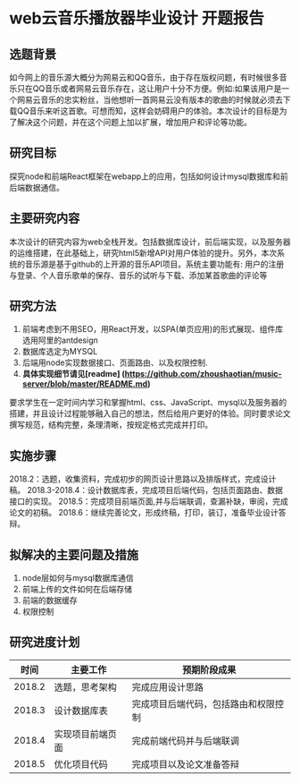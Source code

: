 # web云音乐播放器毕业设计 开题报告
## 选题背景
如今网上的音乐源大概分为网易云和QQ音乐，由于存在版权问题，有时候很多音乐只在QQ音乐或者网易云音乐存在，这让用户十分不方便。例如:如果该用户是一个网易云音乐的忠实粉丝，当他想听一首网易云没有版本的歌曲的时候就必须去下载QQ音乐来听这首歌。可想而知，这样会妨碍用户的体验。本次设计的目标是为了解决这个问题，并在这个问题上加以扩展，增加用户和评论等功能。
## 研究目标
探究node和前端React框架在webapp上的应用，包括如何设计mysql数据库和前后端数据通信。
## 主要研究内容
本次设计的研究内容为web全栈开发。包括数据库设计，前后端实现，以及服务器的运维搭建，在此基础上，研究html5新增API对用户体验的提升。另外，本次系统的音乐源是基于github的上开源的音乐API项目。系统主要功能有: 用户的注册与登录、个人音乐歌单的保存、音乐的试听与下载、添加某首歌曲的评论等
## 研究方法
1. 前端考虑到不用SEO，用React开发，以SPA(单页应用)的形式展现、组件库选用阿里的antdesign
2. 数据库选定为MYSQL
3. 后端用node实现数据接口、页面路由、以及权限控制.
4. **具体实现细节请见[readme] (https://github.com/zhoushaotian/music-server/blob/master/README.md)**

要求学生在一定时间内学习和掌握html、css、JavaScript、mysql以及服务器的搭建，并且设计过程能够融入自己的想法，然后给用户更好的体验。同时要求论文撰写规范，结构完整，条理清晰，按规定格式完成并打印。
## 实施步骤
2018.2：选题，收集资料，完成初步的网页设计思路以及排版样式，完成设计稿。
2018.3-2018.4：设计数据库表，完成项目后端代码，包括页面路由、数据接口的实现。
2018.5：完成项目前端页面,并与后端联调，查漏补缺，审阅，完成论文的初稿。
2018.6：继续完善论文，形成终稿，打印，装订，准备毕业设计答辩。
## 拟解决的主要问题及措施
1. node层如何与mysql数据库通信
2. 前端上传的文件如何在后端存储
3. 前端的数据缓存
4. 权限控制
## 研究进度计划
时间|主要工作|预期阶段成果
-|-|-|
2018.2|选题，思考架构|完成应用设计思路
2018.3|设计数据库表|完成项目后端代码，包括路由和权限控制
2018.4|实现项目前端页面|完成前端代码并与后端联调
2018.5|优化项目代码|完成项目以及论文准备答辩

